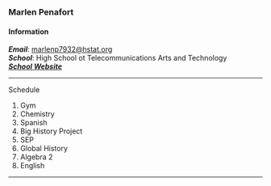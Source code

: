 
### Marlen Penafort
#### Information 
***Email***: marlenp7932@hstat.org  
***School***: High School ot Telecommunications Arts and Technology  
***[School Website](https://www.hstat.org)***

---

Schedule
1. Gym
1. Chemistry
1. Spanish
1. Big History Project
1. SEP
1. Global History
1. Algebra 2
1. English

---

